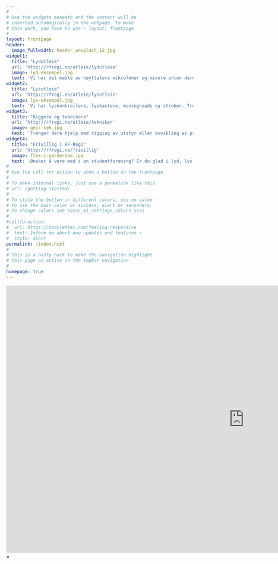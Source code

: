 ```yaml
---
#
# Use the widgets beneath and the content will be
# inserted automagically in the webpage. To make
# this work, you have to use › layout: frontpage
#
layout: frontpage
header:
  image_fullwidth: header_unsplash_12.jpg
widget1:
  title: "Lydutleie"
  url: 'http://rfregi.no/utleie/lydutleie'
  image: lyd-eksempel.jpg
  text: 'Vi har det meste av høyttalere mikrofoner og mixere enten dere trenger utstyr til enkle oppsett som debatter, eller mere avanserte ting som revyer, konserter eller fester.'
widget2:
  title: "Lysutleie"
  url: 'http://rfregi.no/utleie/lysutleie'
  image: lys-eksempel.jpg
  text: 'Vi har lyskontrollere, lyskastere, movingheads og strober. Trenger du lys til et arrangement har vi det du trenger.'
widget3:
  title: "Riggere og teknikere"
  url: 'http://rfregi.no/utleie/tekniker'
  image: geir-tek.jpg
  text: 'Trenger dere hjelp med rigging av utstyr eller avvikling av produksjonen så har vi mange flotte teknikere som gjerne tar på seg jobben med å hjelpe dere.'
widget4:
  title: "Frivillig i RF-Regi"
  url: 'http://rfregi.no/frivillig'
  image: flex-i-garderobe.jpg
  text: 'Ønsker å være med i en studentforening? Er du glad i lyd, lys og tekniske ting? Kanskje vi er studentforeningen du ser etter! Ønsker du mere informasjon om hvordan det er å være i RF-Regi og moderforeningen vår Realistforeningen, klikk her.'
#
# Use the call for action to show a button on the frontpage
#
# To make internal links, just use a permalink like this
# url: /getting-started/
#
# To style the button in different colors, use no value
# to use the main color or success, alert or secondary.
# To change colors see sass/_01_settings_colors.scss
#
#callforaction:
#  url: https://tinyletter.com/feeling-responsive
#  text: Inform me about new updates and features ›
#  style: alert
permalink: /index.html
#
# This is a nasty hack to make the navigation highlight
# this page as active in the topbar navigation
#
homepage: true
---
```


<div id="videoModal" class="reveal-modal large" data-reveal="">
  <div class="flex-video widescreen vimeo" style="display: block;">
    <iframe width="1280" height="720" src="https://www.youtube.com/embed/3b5zCFSmVvU" frameborder="0" allowfullscreen></iframe>
  </div>
  <a class="close-reveal-modal">&#215;</a>
</div>
